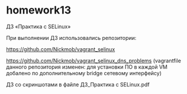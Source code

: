 # homework13
ДЗ «Практика c SELinux»

При выполнении ДЗ использовались репозитории:

https://github.com/Nickmob/vagrant_selinux

https://github.com/Nickmob/vagrant_selinux_dns_problems (vagrantfile данного репозитория изменен: для установки ПО в каждой VM добалено по дополнительному bridge сетевому интерфейсу)

ДЗ со скриншотами в файле ДЗ_Практика c SELinux.pdf
